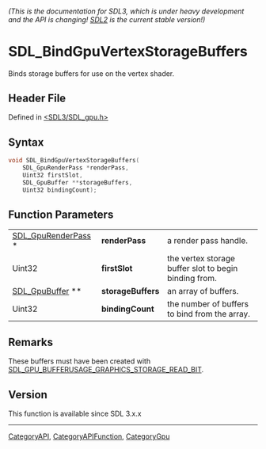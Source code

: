 ###### (This is the documentation for SDL3, which is under heavy development and the API is changing! [SDL2](https://wiki.libsdl.org/SDL2/) is the current stable version!)
# SDL_BindGpuVertexStorageBuffers

Binds storage buffers for use on the vertex shader.

## Header File

Defined in [<SDL3/SDL_gpu.h>](https://github.com/libsdl-org/SDL/blob/main/include/SDL3/SDL_gpu.h)

## Syntax

```c
void SDL_BindGpuVertexStorageBuffers(
    SDL_GpuRenderPass *renderPass,
    Uint32 firstSlot,
    SDL_GpuBuffer **storageBuffers,
    Uint32 bindingCount);
```

## Function Parameters

|                                          |                    |                                                       |
| ---------------------------------------- | ------------------ | ----------------------------------------------------- |
| [SDL_GpuRenderPass](SDL_GpuRenderPass) * | **renderPass**     | a render pass handle.                                 |
| Uint32                                   | **firstSlot**      | the vertex storage buffer slot to begin binding from. |
| [SDL_GpuBuffer](SDL_GpuBuffer) **        | **storageBuffers** | an array of buffers.                                  |
| Uint32                                   | **bindingCount**   | the number of buffers to bind from the array.         |

## Remarks

These buffers must have been created with
[SDL_GPU_BUFFERUSAGE_GRAPHICS_STORAGE_READ_BIT](SDL_GPU_BUFFERUSAGE_GRAPHICS_STORAGE_READ_BIT).

## Version

This function is available since SDL 3.x.x

----
[CategoryAPI](CategoryAPI), [CategoryAPIFunction](CategoryAPIFunction), [CategoryGpu](CategoryGpu)

